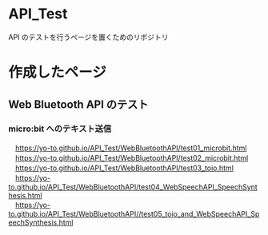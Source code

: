 # API_Test
API のテストを行うページを置くためのリポジトリ

# 作成したページ
## Web Bluetooth API のテスト
### micro:bit へのテキスト送信
　https://yo-to.github.io/API_Test/WebBluetoothAPI/test01_microbit.html  
　https://yo-to.github.io/API_Test/WebBluetoothAPI/test02_microbit.html  
　https://yo-to.github.io/API_Test/WebBluetoothAPI/test03_toio.html  
　https://yo-to.github.io/API_Test/WebBluetoothAPI/test04_WebSpeechAPI_SpeechSynthesis.html  
　https://yo-to.github.io/API_Test/WebBluetoothAPI//test05_toio_and_WebSpeechAPI_SpeechSynthesis.html
